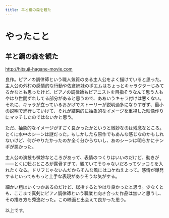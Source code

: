 ```yaml
---
title: 羊と鋼の森を観た
---
```


# やったこと

## 羊と鋼の森を観た

http://hitsuji-hagane-movie.com

良作。ピアノの調律師という職人気質のある主人公をよく描けていると思った。主人公の外村の感情的な行動や佐倉姉妹のポエムはちょっとキャラクターじみてるかなとも思ったけど、ピアノの調律師もピアニストを目指そうなんて思う人もやはり世間ずれしてる部分があると思うので、ああいうキャラ付けは悪くない。それに、キャラが立っているおかげでストーリーが説明過多になりすぎず、最小の説明で進行していけて、それが結果的に抽象的なイメージを重視した映像作りにマッチしたのではないかと思う。

ただ、抽象的なイメージがすごく良かったかというと微妙なのは残念なところ。とくに水中のシーンは謎だった。もしかしたら原作でもあんな感じなのかもしれないけど、何がやりたかったのか全く分からないし、あのシーンは明らかにテンポが悪かった。

主人公の演技も微妙なところがあって、表情のつくりはいいのだけど、動きが——とくに転ぶところが露骨すぎて、観ていてそりゃないだろってツッコミを入れたくなる。ドリフじゃないんだからそんな風にはコケねえよって。感情が爆発するといってももっと上手な表現がありそうな気がする。

細かい粗はいくつかあるのだけど、総括するとやはり良かったと思う。少なくとも、ここまで真剣にピアノ調律師という職業と向き合った作品は無いと思うし、その描き方も秀逸だった。この映画と出会えて良かった思う。

以上です。
